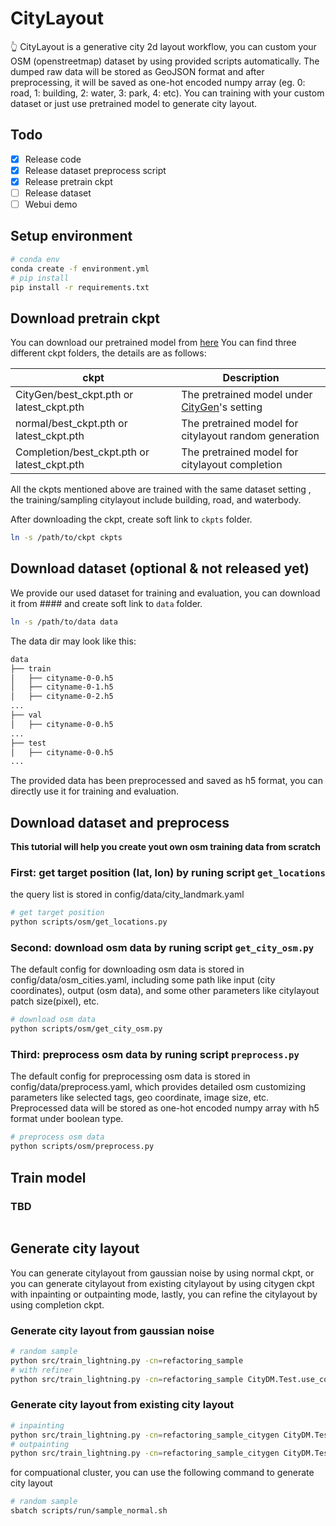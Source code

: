 
# CityLayout

👆 CityLayout is a generative city 2d layout workflow, you can custom your OSM (openstreetmap) dataset by using
provided scripts automatically. The dumped raw data will be stored as GeoJSON format and after preprocessing, it will be
saved as one-hot encoded numpy array (eg. 0: road, 1: building, 2: water, 3: park, 4: etc). You can training with your 
custom dataset or just use pretrained model to generate city layout. 

## Todo

- [x] Release code
- [x] Release dataset preprocess script
- [x] Release pretrain ckpt
- [ ] Release dataset
- [ ] Webui demo

## Setup environment

```bash
# conda env
conda create -f environment.yml
# pip install
pip install -r requirements.txt
```

## Download pretrain ckpt

You can download our pretrained model from [here](https://1drv.ms/f/s!Ap2hsgjizYNEj9saA4W4OC-1ma6saA?e=frKGC6)
You can find three different ckpt folders, the details are as follows:

| ckpt | Description |
| --- | --- |
| CityGen/best_ckpt.pth or latest_ckpt.pth | The pretrained model under [CityGen](https://github.com/rese1f/CityGen)'s setting |
| normal/best_ckpt.pth or latest_ckpt.pth | The pretrained model for citylayout random generation |
| Completion/best_ckpt.pth or latest_ckpt.pth | The pretrained model for citylayout completion |

All the ckpts mentioned above are trained with the same dataset setting , the training/sampling citylayout include building, road, and waterbody.

After downloading the ckpt, create soft link to `ckpts` folder.

```bash
ln -s /path/to/ckpt ckpts
```


## Download dataset (optional & not released yet)

We provide our used dataset for training and evaluation, you can download it from ####
and create soft link to `data` folder.

```bash
ln -s /path/to/data data
```
The data dir may look like this:

```bash
data
├── train
│   ├── cityname-0-0.h5
│   ├── cityname-0-1.h5
│   ├── cityname-0-2.h5
...
├── val
│   ├── cityname-0-0.h5
...
├── test
│   ├── cityname-0-0.h5
...
``` 
The provided data has been preprocessed and saved as h5 format, you can directly use it for training and evaluation.

## Download dataset and preprocess

**This tutorial will help you create yout own osm training data from scratch**

### First: get target position (lat, lon) by runing script `get_locations`

the query list is stored in config/data/city_landmark.yaml
```bash
# get target position 
python scripts/osm/get_locations.py
```

### Second: download osm data by runing script `get_city_osm.py`

The default config for downloading osm data is stored in config/data/osm_cities.yaml,
including some path like input (city coordinates), output (osm data), and some other parameters like citylayout patch size(pixel), etc.


```bash
# download osm data
python scripts/osm/get_city_osm.py
```

### Third: preprocess osm data by runing script `preprocess.py`

The default config for preprocessing osm data is stored in config/data/preprocess.yaml, which provides detailed osm customizing parameters like 
selected tags, geo coordinate, image size, etc. Preprocessed data will be stored as one-hot encoded numpy array with h5 format under boolean type.

```bash
# preprocess osm data
python scripts/osm/preprocess.py
```

## Train model

### TBD
```bash

```

## Generate city layout
You can generate citylayout from gaussian noise by using normal ckpt, or you can generate citylayout from existing citylayout by using citygen ckpt with inpainting or outpainting mode, lastly, you can refine the citylayout by using completion ckpt.

### Generate city layout from gaussian noise
```bash
# random sample
python src/train_lightning.py -cn=refactoring_sample
# with refiner 
python src/train_lightning.py -cn=refactoring_sample CityDM.Test.use_completion=True
```

### Generate city layout from existing city layout
```bash
# inpainting
python src/train_lightning.py -cn=refactoring_sample_citygen CityDM.Test.sample_type=Inpainting
# outpainting
python src/train_lightning.py -cn=refactoring_sample_citygen CityDM.Test.sample_type=Outpainting
```


for compuational cluster, you can use the following command to generate city layout
```bash
# random sample
sbatch scripts/run/sample_normal.sh 
```






